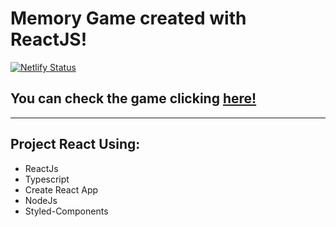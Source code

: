 # Memory Game created with ReactJS!

[![Netlify Status](https://api.netlify.com/api/v1/badges/708cc361-96fa-42ab-af20-4859b951c13d/deploy-status)](https://app.netlify.com/sites/project-react-memory-game/deploys)

## You can check the game clicking [here!](project-react-memory-game.netlify.app)  

---  

## Project React Using:
  * ReactJs
  * Typescript
  * Create React App
  * NodeJs
  * Styled-Components
